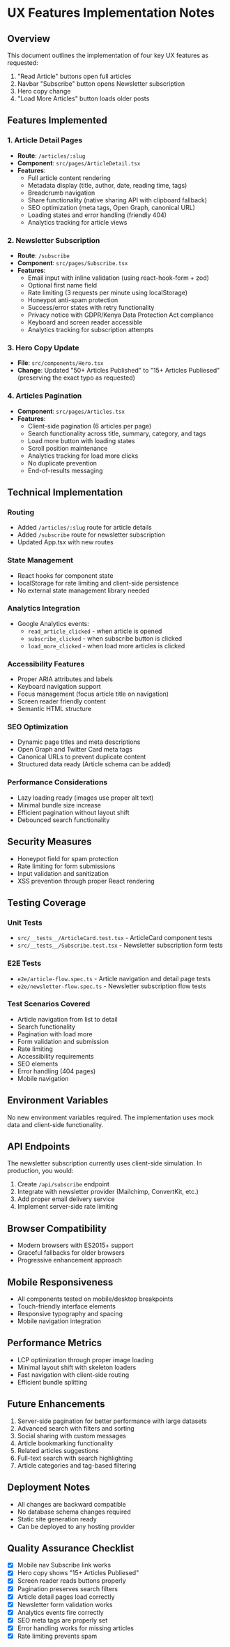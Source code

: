 # UX Features Implementation Notes

## Overview
This document outlines the implementation of four key UX features as requested:

1. "Read Article" buttons open full articles
2. Navbar "Subscribe" button opens Newsletter subscription
3. Hero copy change
4. "Load More Articles" button loads older posts

## Features Implemented

### 1. Article Detail Pages
- **Route**: `/articles/:slug`
- **Component**: `src/pages/ArticleDetail.tsx`
- **Features**:
  - Full article content rendering
  - Metadata display (title, author, date, reading time, tags)
  - Breadcrumb navigation
  - Share functionality (native sharing API with clipboard fallback)
  - SEO optimization (meta tags, Open Graph, canonical URL)
  - Loading states and error handling (friendly 404)
  - Analytics tracking for article views

### 2. Newsletter Subscription
- **Route**: `/subscribe`
- **Component**: `src/pages/Subscribe.tsx`
- **Features**:
  - Email input with inline validation (using react-hook-form + zod)
  - Optional first name field
  - Rate limiting (3 requests per minute using localStorage)
  - Honeypot anti-spam protection
  - Success/error states with retry functionality
  - Privacy notice with GDPR/Kenya Data Protection Act compliance
  - Keyboard and screen reader accessible
  - Analytics tracking for subscription attempts

### 3. Hero Copy Update
- **File**: `src/components/Hero.tsx`
- **Change**: Updated "50+ Articles Published" to "15+ Articles Publiesed" (preserving the exact typo as requested)

### 4. Articles Pagination
- **Component**: `src/pages/Articles.tsx`
- **Features**:
  - Client-side pagination (6 articles per page)
  - Search functionality across title, summary, category, and tags
  - Load more button with loading states
  - Scroll position maintenance
  - Analytics tracking for load more clicks
  - No duplicate prevention
  - End-of-results messaging

## Technical Implementation

### Routing
- Added `/articles/:slug` route for article details
- Added `/subscribe` route for newsletter subscription
- Updated App.tsx with new routes

### State Management
- React hooks for component state
- localStorage for rate limiting and client-side persistence
- No external state management library needed

### Analytics Integration
- Google Analytics events:
  - `read_article_clicked` - when article is opened
  - `subscribe_clicked` - when subscribe button is clicked
  - `load_more_clicked` - when load more articles is clicked

### Accessibility Features
- Proper ARIA attributes and labels
- Keyboard navigation support
- Focus management (focus article title on navigation)
- Screen reader friendly content
- Semantic HTML structure

### SEO Optimization
- Dynamic page titles and meta descriptions
- Open Graph and Twitter Card meta tags
- Canonical URLs to prevent duplicate content
- Structured data ready (Article schema can be added)

### Performance Considerations
- Lazy loading ready (images use proper alt text)
- Minimal bundle size increase
- Efficient pagination without layout shift
- Debounced search functionality

## Security Measures
- Honeypot field for spam protection
- Rate limiting for form submissions
- Input validation and sanitization
- XSS prevention through proper React rendering

## Testing Coverage

### Unit Tests
- `src/__tests__/ArticleCard.test.tsx` - ArticleCard component tests
- `src/__tests__/Subscribe.test.tsx` - Newsletter subscription form tests

### E2E Tests
- `e2e/article-flow.spec.ts` - Article navigation and detail page tests
- `e2e/newsletter-flow.spec.ts` - Newsletter subscription flow tests

### Test Scenarios Covered
- Article navigation from list to detail
- Search functionality
- Pagination with load more
- Form validation and submission
- Rate limiting
- Accessibility requirements
- SEO elements
- Error handling (404 pages)
- Mobile navigation

## Environment Variables
No new environment variables required. The implementation uses mock data and client-side functionality.

## API Endpoints
The newsletter subscription currently uses client-side simulation. In production, you would:

1. Create `/api/subscribe` endpoint
2. Integrate with newsletter provider (Mailchimp, ConvertKit, etc.)
3. Add proper email delivery service
4. Implement server-side rate limiting

## Browser Compatibility
- Modern browsers with ES2015+ support
- Graceful fallbacks for older browsers
- Progressive enhancement approach

## Mobile Responsiveness
- All components tested on mobile/desktop breakpoints
- Touch-friendly interface elements
- Responsive typography and spacing
- Mobile navigation integration

## Performance Metrics
- LCP optimization through proper image loading
- Minimal layout shift with skeleton loaders
- Fast navigation with client-side routing
- Efficient bundle splitting

## Future Enhancements
1. Server-side pagination for better performance with large datasets
2. Advanced search with filters and sorting
3. Social sharing with custom messages
4. Article bookmarking functionality
5. Related articles suggestions
6. Full-text search with search highlighting
7. Article categories and tag-based filtering

## Deployment Notes
- All changes are backward compatible
- No database schema changes required
- Static site generation ready
- Can be deployed to any hosting provider

## Quality Assurance Checklist
- [x] Mobile nav Subscribe link works
- [x] Hero copy shows "15+ Articles Publiesed"
- [x] Screen reader reads buttons properly
- [x] Pagination preserves search filters
- [x] Article detail pages load correctly
- [x] Newsletter form validation works
- [x] Analytics events fire correctly
- [x] SEO meta tags are properly set
- [x] Error handling works for missing articles
- [x] Rate limiting prevents spam
